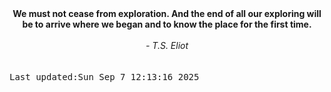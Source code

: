 
<div align="center"><b><span>We must not cease from exploration. And the end of all our exploring will be to arrive where we began and to know the place for the first time.</span></b><br><br><i> - T.S. Eliot</i></div>
<br><br><kbd>Last updated:Sun Sep  7 12:13:16 2025</kbd>